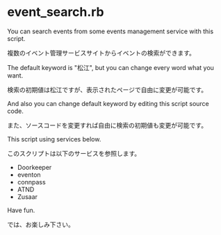 # event_search.rb

You can search events from some events management service with this script.

複数のイベント管理サービスサイトからイベントの検索ができます。

The default keyword is "松江", but you can change every word what you want.

検索の初期値は松江ですが、表示されたページで自由に変更が可能です。

And also you can change default keyword by editing this script source code.

また、ソースコードを変更すれば自由に検索の初期値も変更が可能です。

This script using services below.

このスクリプトは以下のサービスを参照します。

- Doorkeeper
- eventon
- connpass
- ATND
- Zusaar

Have fun.

では、お楽しみ下さい。
